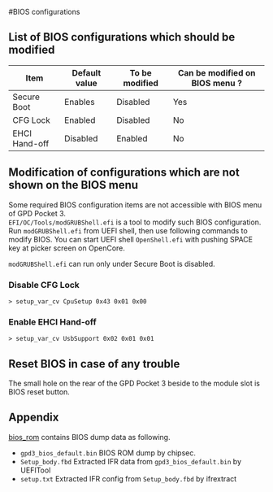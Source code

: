 #BIOS configurations
## List of BIOS configurations which should be modified
Item | Default value | To be modified | Can be modified on BIOS menu ?
-------------------- | ------- | -------------- | -------
Secure Boot | Enables | Disabled | Yes
CFG Lock | Enabled | Disabled | No
EHCI Hand-off | Disabled | Enabled | No
## Modification of configurations which are not shown on the BIOS menu
Some required BIOS configuration items are not accessible with BIOS menu of GPD Pocket 3.  
`EFI/OC/Tools/modGRUBShell.efi` is a tool to modify such BIOS configuration. Run `modGRUBShell.efi` from UEFI shell, then use following commands to modify BIOS. You can start UEFI shell `OpenShell.efi` with pushing SPACE key at picker screen on OpenCore. 

`modGRUBShell.efi` can run only under Secure Boot is disabled.

### Disable CFG Lock
```
> setup_var_cv CpuSetup 0x43 0x01 0x00
```
### Enable EHCI Hand-off
```
> setup_var_cv UsbSupport 0x02 0x01 0x01
```

## Reset BIOS in case of any trouble
The small hole on the rear of the GPD Pocket 3 beside to the module slot is BIOS reset button.

## Appendix

[bios_rom](bios_rom) contains BIOS dump data as following.

* `gpd3_bios_default.bin` BIOS ROM dump by chipsec.
* `Setup_body.fbd` Extracted IFR data from `gpd3_bios_default.bin` by UEFITool
* `setup.txt` Extracted IFR config from `Setup_body.fbd` by ifrextract